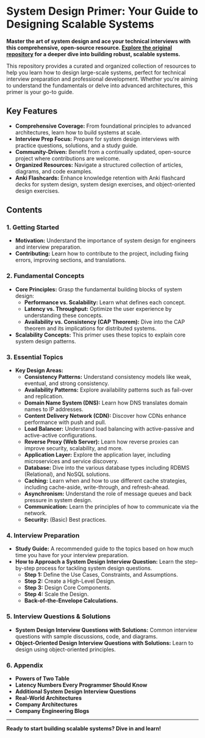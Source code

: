 # System Design Primer: Your Guide to Designing Scalable Systems

**Master the art of system design and ace your technical interviews with this comprehensive, open-source resource.  [Explore the original repository](https://github.com/donnemartin/system-design-primer) for a deeper dive into building robust, scalable systems.**

This repository provides a curated and organized collection of resources to help you learn how to design large-scale systems, perfect for technical interview preparation and professional development. Whether you're aiming to understand the fundamentals or delve into advanced architectures, this primer is your go-to guide.

## Key Features

*   **Comprehensive Coverage:** From foundational principles to advanced architectures, learn how to build systems at scale.
*   **Interview Prep Focus:** Prepare for system design interviews with practice questions, solutions, and a study guide.
*   **Community-Driven:** Benefit from a continually updated, open-source project where contributions are welcome.
*   **Organized Resources:** Navigate a structured collection of articles, diagrams, and code examples.
*   **Anki Flashcards:** Enhance knowledge retention with Anki flashcard decks for system design, system design exercises, and object-oriented design exercises.

## Contents

### 1.  Getting Started

*   **Motivation:** Understand the importance of system design for engineers and interview preparation.
*   **Contributing:** Learn how to contribute to the project, including fixing errors, improving sections, and translations.

### 2.  Fundamental Concepts

*   **Core Principles:** Grasp the fundamental building blocks of system design:
    *   **Performance vs. Scalability:** Learn what defines each concept.
    *   **Latency vs. Throughput:** Optimize the user experience by understanding these concepts.
    *   **Availability vs. Consistency (CAP Theorem):** Dive into the CAP theorem and its implications for distributed systems.
*   **Scalability Concepts:** This primer uses these topics to explain core system design patterns.

### 3.  Essential Topics

*   **Key Design Areas:**
    *   **Consistency Patterns:** Understand consistency models like weak, eventual, and strong consistency.
    *   **Availability Patterns:** Explore availability patterns such as fail-over and replication.
    *   **Domain Name System (DNS):** Learn how DNS translates domain names to IP addresses.
    *   **Content Delivery Network (CDN):** Discover how CDNs enhance performance with push and pull.
    *   **Load Balancer:** Understand load balancing with active-passive and active-active configurations.
    *   **Reverse Proxy (Web Server):** Learn how reverse proxies can improve security, scalability, and more.
    *   **Application Layer:**  Explore the application layer, including microservices and service discovery.
    *   **Database:** Dive into the various database types including RDBMS (Relational), and NoSQL solutions.
    *   **Caching:** Learn when and how to use different cache strategies, including cache-aside, write-through, and refresh-ahead.
    *   **Asynchronism:**  Understand the role of message queues and back pressure in system design.
    *   **Communication:** Learn the principles of how to communicate via the network.
    *   **Security:** (Basic) Best practices.

### 4.  Interview Preparation

*   **Study Guide:** A recommended guide to the topics based on how much time you have for your interview preparation.
*   **How to Approach a System Design Interview Question:** Learn the step-by-step process for tackling system design questions.
    *   **Step 1:** Define the Use Cases, Constraints, and Assumptions.
    *   **Step 2:** Create a High-Level Design.
    *   **Step 3:** Design Core Components.
    *   **Step 4:** Scale the Design.
    *   **Back-of-the-Envelope Calculations.**

### 5.  Interview Questions & Solutions

*   **System Design Interview Questions with Solutions:**  Common interview questions with sample discussions, code, and diagrams.
*   **Object-Oriented Design Interview Questions with Solutions:** Learn to design using object-oriented principles.

### 6.  Appendix

*   **Powers of Two Table**
*   **Latency Numbers Every Programmer Should Know**
*   **Additional System Design Interview Questions**
*   **Real-World Architectures**
*   **Company Architectures**
*   **Company Engineering Blogs**

---

**Ready to start building scalable systems? Dive in and learn!**
